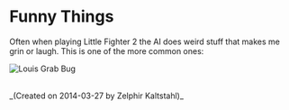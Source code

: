 # Funny Things

Often when playing Little Fighter 2 the AI does weird stuff that makes me grin or laugh. This is one of the more common ones:

![Louis Grab Bug](../static/images/lf2/2390508_orig.gif "Louis Grab Bug")

<br>
_(Created on 2014-03-27 by Zelphir Kaltstahl)_
